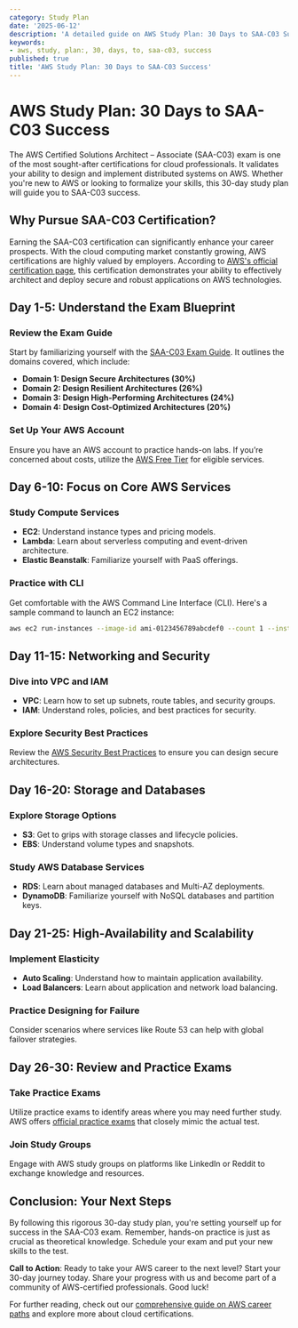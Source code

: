 ```yaml
---
category: Study Plan
date: '2025-06-12'
description: 'A detailed guide on AWS Study Plan: 30 Days to SAA-C03 Success'
keywords:
- aws, study, plan:, 30, days, to, saa-c03, success
published: true
title: 'AWS Study Plan: 30 Days to SAA-C03 Success'
---
```


# AWS Study Plan: 30 Days to SAA-C03 Success

The AWS Certified Solutions Architect – Associate (SAA-C03) exam is one of the most sought-after certifications for cloud professionals. It validates your ability to design and implement distributed systems on AWS. Whether you're new to AWS or looking to formalize your skills, this 30-day study plan will guide you to SAA-C03 success.

## Why Pursue SAA-C03 Certification?

Earning the SAA-C03 certification can significantly enhance your career prospects. With the cloud computing market constantly growing, AWS certifications are highly valued by employers. According to [AWS's official certification page](https://aws.amazon.com/certification/certified-solutions-architect-associate/), this certification demonstrates your ability to effectively architect and deploy secure and robust applications on AWS technologies.

## Day 1-5: Understand the Exam Blueprint

### Review the Exam Guide

Start by familiarizing yourself with the [SAA-C03 Exam Guide](https://aws.amazon.com/certification/certified-solutions-architect-associate/). It outlines the domains covered, which include:

- **Domain 1: Design Secure Architectures (30%)**
- **Domain 2: Design Resilient Architectures (26%)**
- **Domain 3: Design High-Performing Architectures (24%)**
- **Domain 4: Design Cost-Optimized Architectures (20%)**

### Set Up Your AWS Account

Ensure you have an AWS account to practice hands-on labs. If you’re concerned about costs, utilize the [AWS Free Tier](https://aws.amazon.com/free/) for eligible services.

## Day 6-10: Focus on Core AWS Services

### Study Compute Services

- **EC2**: Understand instance types and pricing models.
- **Lambda**: Learn about serverless computing and event-driven architecture.
- **Elastic Beanstalk**: Familiarize yourself with PaaS offerings.

### Practice with CLI

Get comfortable with the AWS Command Line Interface (CLI). Here's a sample command to launch an EC2 instance:

```bash
aws ec2 run-instances --image-id ami-0123456789abcdef0 --count 1 --instance-type t2.micro
```

## Day 11-15: Networking and Security

### Dive into VPC and IAM

- **VPC**: Learn how to set up subnets, route tables, and security groups.
- **IAM**: Understand roles, policies, and best practices for security.

### Explore Security Best Practices

Review the [AWS Security Best Practices](https://docs.aws.amazon.com/securityhub/latest/userguide/securityhub-standards-fsbp.html) to ensure you can design secure architectures.

## Day 16-20: Storage and Databases

### Explore Storage Options

- **S3**: Get to grips with storage classes and lifecycle policies.
- **EBS**: Understand volume types and snapshots.

### Study AWS Database Services

- **RDS**: Learn about managed databases and Multi-AZ deployments.
- **DynamoDB**: Familiarize yourself with NoSQL databases and partition keys.

## Day 21-25: High-Availability and Scalability

### Implement Elasticity

- **Auto Scaling**: Understand how to maintain application availability.
- **Load Balancers**: Learn about application and network load balancing.

### Practice Designing for Failure

Consider scenarios where services like Route 53 can help with global failover strategies.

## Day 26-30: Review and Practice Exams

### Take Practice Exams

Utilize practice exams to identify areas where you may need further study. AWS offers [official practice exams](https://aws.amazon.com/certification/certification-prep/) that closely mimic the actual test.

### Join Study Groups

Engage with AWS study groups on platforms like LinkedIn or Reddit to exchange knowledge and resources.

## Conclusion: Your Next Steps

By following this rigorous 30-day study plan, you're setting yourself up for success in the SAA-C03 exam. Remember, hands-on practice is just as crucial as theoretical knowledge. Schedule your exam and put your new skills to the test.

**Call to Action**: Ready to take your AWS career to the next level? Start your 30-day journey today. Share your progress with us and become part of a community of AWS-certified professionals. Good luck!

For further reading, check out our [comprehensive guide on AWS career paths](#) and explore more about cloud certifications.